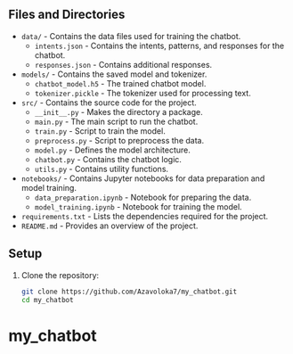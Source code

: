## Files and Directories

- `data/` - Contains the data files used for training the chatbot.
  - `intents.json` - Contains the intents, patterns, and responses for the chatbot.
  - `responses.json` - Contains additional responses.
- `models/` - Contains the saved model and tokenizer.
  - `chatbot_model.h5` - The trained chatbot model.
  - `tokenizer.pickle` - The tokenizer used for processing text.
- `src/` - Contains the source code for the project.
  - `__init__.py` - Makes the directory a package.
  - `main.py` - The main script to run the chatbot.
  - `train.py` - Script to train the model.
  - `preprocess.py` - Script to preprocess the data.
  - `model.py` - Defines the model architecture.
  - `chatbot.py` - Contains the chatbot logic.
  - `utils.py` - Contains utility functions.
- `notebooks/` - Contains Jupyter notebooks for data preparation and model training.
  - `data_preparation.ipynb` - Notebook for preparing the data.
  - `model_training.ipynb` - Notebook for training the model.
- `requirements.txt` - Lists the dependencies required for the project.
- `README.md` - Provides an overview of the project.

## Setup

1. Clone the repository:
   ```sh
   git clone https://github.com/Azavoloka7/my_chatbot.git
   cd my_chatbot
# my_chatbot
